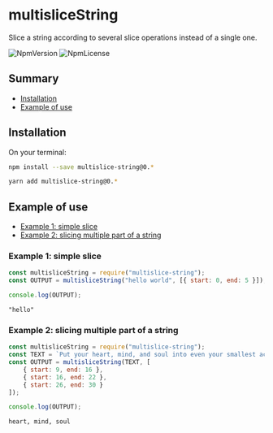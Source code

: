 # multisliceString

Slice a string according to several slice operations instead of a single one.

![NpmVersion](https://img.shields.io/npm/v/multislice-string.svg)
![NpmLicense](https://img.shields.io/npm/l/multislice-string.svg)

## Summary

-   [Installation](#installation)
-   [Example of use](#example-of-use)

## Installation

On your terminal:

```bash
npm install --save multislice-string@0.*
```

```bash
yarn add multislice-string@0.*
```

## Example of use

-   [Example 1: simple slice](#example-1-simple-slice)
-   [Example 2: slicing multiple part of a string](#example-2-slicing-multiple-part-of-a-string)

### Example 1: simple slice

```javascript
const multisliceString = require("multislice-string");
const OUTPUT = multisliceString("hello world", [{ start: 0, end: 5 }]);

console.log(OUTPUT);
```

```
"hello"
```

### Example 2: slicing multiple part of a string

```javascript
const multisliceString = require("multislice-string");
const TEXT = `Put your heart, mind, and soul into even your smallest acts. This is the secret of success.`;
const OUTPUT = multisliceString(TEXT, [
	{ start: 9, end: 16 },
	{ start: 16, end: 22 },
	{ start: 26, end: 30 }
]);

console.log(OUTPUT);
```

```
heart, mind, soul
```
